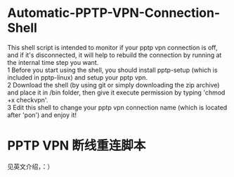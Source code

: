 # Automatic-PPTP-VPN-Connection-Shell
This shell script is intended to monitor if your pptp vpn connection is off, and if it's disconnected, it will help to rebuild the connection by running at the internal time step you want.<br>
1 Before you start using the shell, you should install pptp-setup (which is included in pptp-linux) and setup your pptp vpn.<br>
2 Download the shell (by using git or simply downloading the zip archive) and place it in /bin folder, then give it execute permission by typing 'chmod +x checkvpn'. <br>
3 Edit this shell to change your pptp vpn connection name (which is located after 'pon') and enjoy it!  <br>

# PPTP VPN 断线重连脚本
见英文介绍，：）
